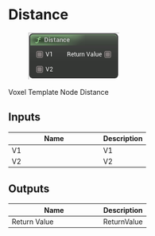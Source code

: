 # Distance

<div align="left" data-full-width="false">

<figure><img src="../../../../api/Math/Vector Operators/Distance.png" alt=""><figcaption></figcaption></figure>

</div>

Voxel Template Node Distance

## Inputs

<table><thead><tr><th width="170">Name</th><th>Description</th></tr></thead><tbody><tr><td>V1</td><td>V1</td></tr><tr><td>V2</td><td>V2</td></tr></tbody></table>

## Outputs

<table><thead><tr><th width="170">Name</th><th>Description</th></tr></thead><tbody><tr><td>Return Value</td><td>ReturnValue</td></tr></tbody></table>

